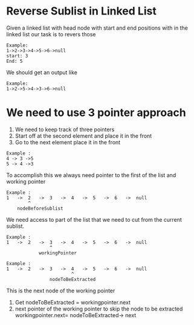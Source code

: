# Reverse Sublist in Linked List

Given a linked list with head node with start and end positions with in the linked list our task is to revers those 


```
Example:
1->2->3->4->5->6->null
start: 3
End: 5
```

We should get an output like

```
Example:
1->2->5->4->3->6->null
```

# We need to use 3 pointer approach 
1. We need to keep track of three pointers 
2. Start off at the second element and place it in the front
3. Go to the next element place it in the front
```
Example :
4 -> 3 ->5
5 -> 4 ->3
```

To accomplish this we always need pointer to the first of the list  and working pointer
```
Example :
1   ->  2   ->  3   ->  4   ->  5   ->  6   ->  null
        ^   
    nodeBeforeSublist
```
We need access to part of the list that we need to cut from the current sublist.
```
Example :
1   ->  2   ->  3   ->  4   ->  5   ->  6   ->  null
                ^       
            workingPointer
```
```
Example :
1   ->  2   ->  3   ->  4   ->  5   ->  6   ->  null
                        ^       
                nodeToBeExtracted
```
This is the next node of the working pointer 

1. Get nodeToBeExtracted = workingpointer.next
2. next pointer of the working pointer to skip the node to be extracted 
   workingpointer.next= nodeToBeExtracted-> next






